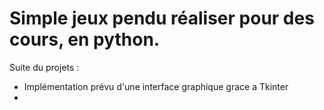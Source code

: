 # Simple jeux pendu réaliser pour des cours, en python.

Suite du projets :
- Implémentation prévu d'une interface graphique grace a Tkinter
- 